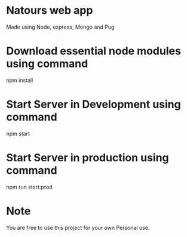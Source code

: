 # Natours web app

Made using Node, express, Mongo and Pug

# Download essential node modules using command

npm install

# Start Server in Development using command

npm start

# Start Server in production using command

npm run start:prod

# Note

You are free to use this project for your own Personal use.

